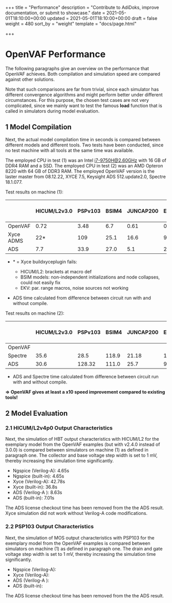 +++
title = "Performance"
description = "Contribute to AdiDoks, improve documentation, or submit to showcase."
date = 2021-05-01T18:10:00+00:00
updated = 2021-05-01T18:10:00+00:00
draft = false
weight = 480
sort_by = "weight"
template = "docs/page.html"

+++

# OpenVAF Performance 

The following paragraphs give an overview on the performance that OpenVAF achieves. 
Both compilation and simulation speed are compared against other solutions. 

Note that such comparisons are far from trivial, since each simulator has different convergence 
algorithms and might perform better under different circumstances. 
For this purpose, the chosen test cases are not very complicated, since we mainly want to test the 
famous **load** function that is called in simulators during model evaluation. 

## 1 Model Compilation

Next, the actual model compilation time in seconds is compared between different models and different tools. 
Two tests have been conducted, since no test machine with all tools at the same time was available. 

The employed CPU in test (1) was an Intel i7-9750H@2.60GHz with 16 GB of DDR4 RAM and a SSD. 
The employed CPU in test (2) was an AMD Opteron 8220 with 64 GB of DDR3 RAM. 
The employed OpenVAF version is the laster master from 08.12.22, XYCE 7.5, Keysight ADS 512.update2.0, Spectre 18.1.077.

Test results on machine (1):

|               | HICUM/L2v3.0 | PSPv103 | BSIM4 | JUNCAP200 | EKV2.6 | BSIM-SOI 4.6.1 | BSIM-BULK 107.0.0 |
|---------------|--------------|---------|-------|-----------|--------|----------------|-------------------|
| OpenVAF       |   0.72       |  3.48   |  6.7  |   0.61    |  0.23  |    2.1         |   2.9             |
| Xyce ADMS     |     22*      |  109    |  25.1 |    16.6   |  9.6*  |     -*         |    -*             |
| ADS           |   7.7        |  33.9   |  27.0 |    5.1    |  2.5   |     30.7       |    34.5           |

* \* = Xyce buildxyceplugin fails:  
    - HICUM/L2: brackets at macro def
    - BSIM models: non-independent initializations and node collapses, could not easily fix
    - EKV: par. range macros, noise sources not working

* ADS time calculated from difference between circuit run with and without compile.

Test results on machine (2):

|               | HICUM/L2v3.0 | PSPv103 | BSIM4 | JUNCAP200 | EKV2.6 | BSIM-SOI 4.6.1 | BSIM-BULK 107.0.0 |
|---------------|--------------|---------|-------|-----------|--------|----------------|-------------------|
| OpenVAF       |              |         |       |           |        |                |                   |
| Spectre       |    35.6      |   28.5  | 118.9 |  21.18    |  12.85 | 24.1           |     26.3          |
| ADS           |    30.6      |  128.32 | 111.0 |  25.7     |   9.5  |  120           |     115.16        |

* ADS and Spectre time calculated from difference between circuit run with and without compile.

**=> OpenVAF gives at least a x10 speed improvement compared to existing tools!**

## 2 Model Evaluation 
### 2.1 HICUM/L2v4p0 Output Characteristics

Next, the simulation of HBT output characteristics with HICUM/L2 for the exemplary model from the OpenVAF examples 
(but with v2.4.0 instead of 3.0.0) is compared between simulators on machine (1) as defined in paragraph one. 
The collector and base voltage step width is set to 1 mV, thereby increasing the simulation time significantly.

* Ngspice (Verilog-A): 4.65s
* Ngspice (built-in): 4.65s
* Xyce (Verilog-A): 42.78s
* Xyce (built-in): 36.8s
* ADS (Verilog-A ): 8.63s
* ADS (built-in): 7.01s

The ADS license checkout time has been removed from the the ADS result.
Xyce simulation did not work without Verilog-A code modifications. 

### 2.2 PSP103 Output Characteristics

Next, the simulation of MOS output characteristics with PSP103 for the exemplary model from the OpenVAF examples 
is compared between simulators on machine (1) as defined in paragraph one. 
The drain and gate voltage step width is set to 1 mV, thereby increasing the simulation time significantly.

* Ngspice (Verilog-A): 
* Xyce (Verilog-A): 
* ADS (Verilog-A ): 
* ADS (built-in): 

The ADS license checkout time has been removed from the the ADS result.
